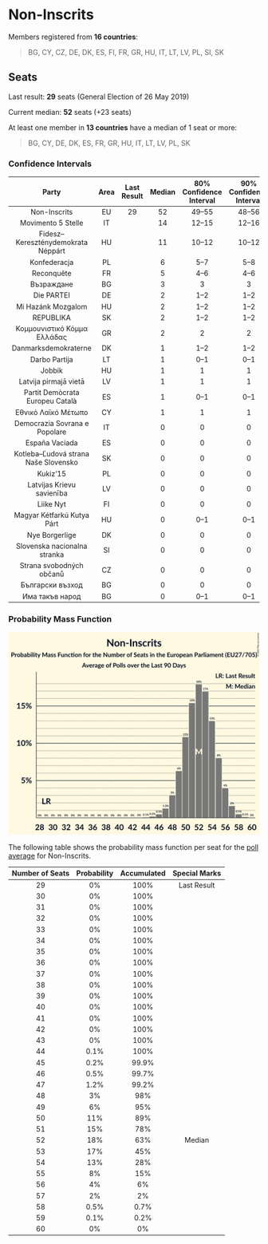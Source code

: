 # Non-Inscrits

Members registered from **16 countries**:

> BG, CY, CZ, DE, DK, ES, FI, FR, GR, HU, IT, LT, LV, PL, SI, SK

## Seats

Last result: **29** seats (General Election of 26 May 2019)

Current median: **52** seats (+23 seats)

At least one member in **13 countries** have a median of 1 seat or more:

> BG, CY, DE, DK, ES, FR, GR, HU, IT, LT, LV, PL, SK

### Confidence Intervals

| Party | Area | Last Result | Median | 80% Confidence Interval | 90% Confidence Interval | 95% Confidence Interval | 99% Confidence Interval |
|:-----:|:----:|:-----------:|:------:|:-----------------------:|:-----------------------:|:-----------------------:|:-----------------------:|
| Non-Inscrits | EU | 29 | 52 | 49–55 | 48–56 | 48–56 | 46–58 |
| Movimento 5 Stelle | IT | | 14 | 12–15 | 12–16 | 11–16 | 11–17 |
| Fidesz–Kereszténydemokrata Néppárt | HU | | 11 | 10–12 | 10–12 | 10–12 | 9–12 |
| Konfederacja | PL | | 6 | 5–7 | 5–8 | 4–8 | 4–9 |
| Reconquête | FR | | 5 | 4–6 | 4–6 | 4–7 | 0–7 |
| Възраждане | BG | | 3 | 3 | 3 | 3–4 | 2–4 |
| Die PARTEI | DE | | 2 | 1–2 | 1–2 | 1–3 | 1–3 |
| Mi Hazánk Mozgalom | HU | | 2 | 1–2 | 1–2 | 1–2 | 1–2 |
| REPUBLIKA | SK | | 2 | 1–2 | 1–2 | 1–2 | 1–2 |
| Κομμουνιστικό Κόμμα Ελλάδας | GR | | 2 | 2 | 2 | 2 | 2 |
| Danmarksdemokraterne | DK | | 1 | 1–2 | 1–2 | 1–2 | 1–2 |
| Darbo Partija | LT | | 1 | 0–1 | 0–1 | 0–1 | 0–1 |
| Jobbik | HU | | 1 | 1 | 1 | 1 | 1–2 |
| Latvija pirmajā vietā | LV | | 1 | 1 | 1 | 1 | 1 |
| Partit Demòcrata Europeu Català | ES | | 1 | 0–1 | 0–1 | 0–1 | 0–2 |
| Εθνικό Λαϊκό Μέτωπο | CY | | 1 | 1 | 1 | 1 | 1 |
| Democrazia Sovrana e Popolare | IT | | 0 | 0 | 0 | 0 | 0 |
| España Vaciada | ES | | 0 | 0 | 0 | 0 | 0 |
| Kotleba–Ľudová strana Naše Slovensko | SK | | 0 | 0 | 0 | 0 | 0 |
| Kukiz’15 | PL | | 0 | 0 | 0 | 0 | 0 |
| Latvijas Krievu savienība | LV | | 0 | 0 | 0 | 0 | 0 |
| Liike Nyt | FI | | 0 | 0 | 0 | 0 | 0 |
| Magyar Kétfarkú Kutya Párt | HU | | 0 | 0–1 | 0–1 | 0–1 | 0–1 |
| Nye Borgerlige | DK | | 0 | 0 | 0 | 0 | 0 |
| Slovenska nacionalna stranka | SI | | 0 | 0 | 0 | 0 | 0 |
| Strana svobodných občanů | CZ | | 0 | 0 | 0 | 0 | 0 |
| Български възход | BG | | 0 | 0 | 0 | 0 | 0 |
| Има такъв народ | BG | | 0 | 0–1 | 0–1 | 0–1 | 0–1 |

### Probability Mass Function

![Graph with seats probability mass function not yet produced](average-2023-07-31-seats-pmf-non-inscrits.png "Seats Probability Mass Function")

The following table shows the probability mass function per seat for the [poll average](average-2023-07-31.html) for Non-Inscrits.

| Number of Seats | Probability | Accumulated | Special Marks |
|:---------------:|:-----------:|:-----------:|:-------------:|
| 29 | 0% | 100% | Last Result |
| 30 | 0% | 100% |  |
| 31 | 0% | 100% |  |
| 32 | 0% | 100% |  |
| 33 | 0% | 100% |  |
| 34 | 0% | 100% |  |
| 35 | 0% | 100% |  |
| 36 | 0% | 100% |  |
| 37 | 0% | 100% |  |
| 38 | 0% | 100% |  |
| 39 | 0% | 100% |  |
| 40 | 0% | 100% |  |
| 41 | 0% | 100% |  |
| 42 | 0% | 100% |  |
| 43 | 0% | 100% |  |
| 44 | 0.1% | 100% |  |
| 45 | 0.2% | 99.9% |  |
| 46 | 0.5% | 99.7% |  |
| 47 | 1.2% | 99.2% |  |
| 48 | 3% | 98% |  |
| 49 | 6% | 95% |  |
| 50 | 11% | 89% |  |
| 51 | 15% | 78% |  |
| 52 | 18% | 63% | Median |
| 53 | 17% | 45% |  |
| 54 | 13% | 28% |  |
| 55 | 8% | 15% |  |
| 56 | 4% | 6% |  |
| 57 | 2% | 2% |  |
| 58 | 0.5% | 0.7% |  |
| 59 | 0.1% | 0.2% |  |
| 60 | 0% | 0% |  |


